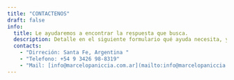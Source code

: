 ```yaml
---
title: "CONTACTENOS"
draft: false
info: 
  title: Le ayudaremos a encontrar la respuesta que busca.
  description: Detalle en el siguiente formulario qué ayuda necesita, ya sea en la aplicación de un producto estándar o un desarrollo a medida. Si no encontró la solución buscada entre nuestros productos, de todas maneras, le ayudaremos a encontrarla.
  contacts: 
    - "Dirreción: Santa Fe, Argentina "
    - "Telefono: +54 9 3426 98-8319"
    - "Mail: [info@marcelopaniccia.com.ar](mailto:info@marcelopaniccia.com.ar)"
---
```


